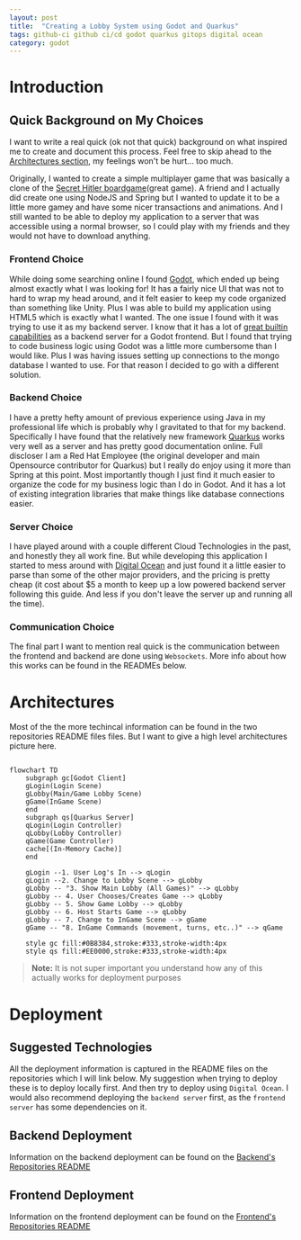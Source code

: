 ```yaml
---
layout: post
title:  "Creating a Lobby System using Godot and Quarkus"
tags: github-ci github ci/cd godot quarkus gitops digital ocean
category: godot
---
```


# Introduction

## Quick Background on My Choices

I want to write a real quick (ok not that quick) background on what inspired me to create and document this process. Feel free to skip ahead to the [Architectures section](#architectures), my feelings won't be hurt... too much.

Originally, I wanted to create a simple multiplayer game that was basically a clone of the [Secret Hitler boardgame](https://boardgamegeek.com/boardgame/188834/secret-hitler)(great game). A friend and I actually did create one using NodeJS and Spring but I wanted to update it to be a little more gamey and have some nicer transactions and animations. And I still wanted to be able to deploy my application to a server that was accessible using a normal browser, so I could play with my friends and they would not have to download anything.

### Frontend Choice

While doing some searching online I found [Godot](https://godotengine.org/), which ended up being almost exactly what I was looking for! It has a fairly nice UI that was not to hard to wrap my head around, and it felt easier to keep my code organized than something like Unity. Plus I was able to build my application using HTML5 which is exactly what I wanted. The one issue I found with it was trying to use it as my backend server. I know that it has a lot of [great builtin capabilities](https://docs.godotengine.org/en/stable/tutorials/networking/high_level_multiplayer.html) as a backend server for a Godot frontend. But I found that trying to code business logic using Godot was a little more cumbersome than I would like. Plus I was having issues setting up connections to the mongo database I wanted to use. For that reason I decided to go with a different solution.

### Backend Choice

I have a pretty hefty amount of previous experience using Java in my professional life which is probably why I gravitated to that for my backend. Specifically I have found that the relatively new framework [Quarkus](https://quarkus.io/) works very well as a server and has pretty good documentation online. Full discloser I am a Red Hat Employee (the original developer and main Opensource contributor for Quarkus) but I really do enjoy using it more than Spring at this point. Most importantly though I just find it much easier to organize the code for my business logic than I do in Godot. And it has a lot of existing integration libraries that make things like database connections easier.

### Server Choice

I have played around with a couple different Cloud Technologies in the past, and honestly they all work fine. But while developing this application I started to mess around with [Digital Ocean](https://cloud.digitalocean.com/) and just found it a little easier to parse than some of the other major providers, and the pricing is pretty cheap (it cost about $5 a month to keep up a low powered backend server following this guide. And less if you don't leave the server up and running all the time).

### Communication Choice

The final part I want to mention real quick is the communication between the frontend and backend are done using `Websockets`. More info about how this works can be found in the READMEs below.

# Architectures

Most of the the more techincal information can be found in the two repositories README files files. But I want to give a high level architectures picture here.

```mermaid!

flowchart TD
    subgraph gc[Godot Client]
    gLogin(Login Scene)
    gLobby(Main/Game Lobby Scene)
    gGame(InGame Scene)
    end
    subgraph qs[Quarkus Server]
    qLogin(Login Controller)
    qLobby(Lobby Controller)
    qGame(Game Controller)
    cache[(In-Memory Cache)]
    end
    
    gLogin --1. User Log's In --> qLogin
    gLogin --2. Change to Lobby Scene --> gLobby
    gLobby -- "3. Show Main Lobby (All Games)" --> qLobby
    gLobby -- 4. User Chooses/Creates Game --> qLobby
    gLobby -- 5. Show Game Lobby --> qLobby
    gLobby -- 6. Host Starts Game --> qLobby
    gLobby -- 7. Change to InGame Scene --> gGame
    gGame -- "8. InGame Commands (movement, turns, etc..)" --> qGame

    style gc fill:#0B8384,stroke:#333,stroke-width:4px
    style qs fill:#EE0000,stroke:#333,stroke-width:4px
```

 > **Note:** It is not super important you understand how any of this actually works for deployment purposes

# Deployment

## Suggested Technologies

All the deployment information is captured in the README files on the repositories which I will link below. My suggestion when trying to deploy these is to deploy locally first. And then try to deploy using `Digital Ocean`. I would also recommend deploying the `backend server` first, as the `frontend server` has some dependencies on it.

## Backend Deployment

Information on the backend deployment can be found on the [Backend's Repositories README](https://github.com/Jaland/godot-lobby-backend)

## Frontend Deployment

Information on the frontend deployment can be found on the [Frontend's Repositories README](https://github.com/Jaland/godot-lobby-frontend)